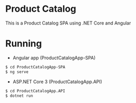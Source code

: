 # Product Catalog
This is a Product Catalog SPA using .NET Core and Angular

# Running

  - Angular app (ProductCatalogApp-SPA)
```sh
$ cd ProductCatalogApp-SPA
$ ng serve
```
  - ASP.NET Core 3 (ProductCatalogApp.API)
```sh
$ cd ProductCatalogApp.API
$ dotnet run
```
